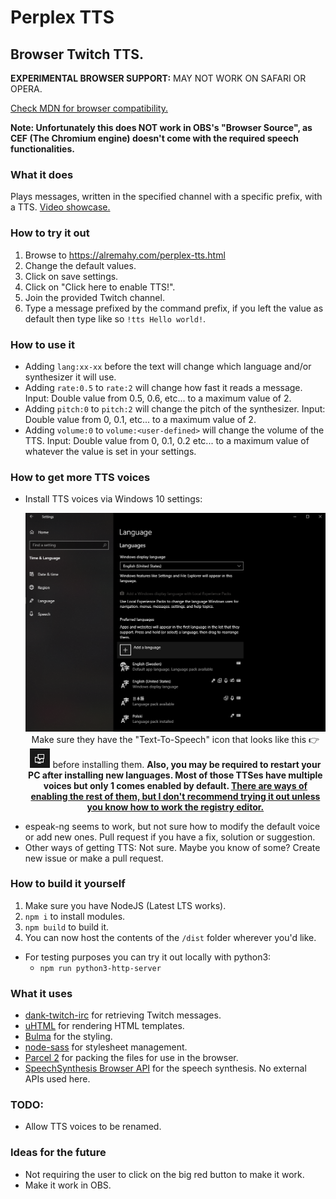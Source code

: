 # Perplex TTS
## Browser Twitch TTS.
**EXPERIMENTAL BROWSER SUPPORT:** MAY NOT WORK ON SAFARI OR OPERA.

[Check MDN for browser compatibility.](https://developer.mozilla.org/en-US/docs/Web/API/SpeechSynthesis#Browser_compatibility)

**Note: Unfortunately this does NOT work in OBS's "Browser Source", as CEF (The Chromium engine) doesn't come with the required speech functionalities.**

### What it does
Plays messages, written in the specified channel with a specific prefix, with a TTS.
[Video showcase.](https://streamable.com/e4q6fp)

### How to try it out
  1. Browse to https://alremahy.com/perplex-tts.html
  2. Change the default values.
  3. Click on save settings.
  4. Click on "Click here to enable TTS!".
  5. Join the provided Twitch channel.
  6. Type a message prefixed by the command prefix, if you left the value as default then type like so `!tts Hello world!`.

### How to use it
  * Adding `lang:xx-xx` before the text will change which language and/or synthesizer it will use.
  * Adding `rate:0.5` to `rate:2` will change how fast it reads a message. Input: Double value from 0.5, 0.6, etc... to a maximum value of 2.
  * Adding `pitch:0` to `pitch:2` will change the pitch of the synthesizer. Input: Double value from 0, 0.1, etc... to a maximum value of 2.
  * Adding `volume:0` to `volume:<user-defined>` will change the volume of the TTS. Input: Double value from 0, 0.1, 0.2 etc... to a maximum value of whatever the value is set in your settings.

### How to get more TTS voices
  * Install TTS voices via Windows 10 settings:
    <p align="center">
      <img src="./Language_Settings.png"/>
      <br>Make sure they have the "Text-To-Speech" icon that looks like this 👉 <img src="TTS_Icon.png"/> before installing them. <strong>Also, you may be required to restart your PC after installing new languages. Most of those TTSes have multiple voices but only 1 comes enabled by default. <a href="https://www.ghacks.net/2018/08/11/unlock-all-windows-10-tts-voices-system-wide-to-get-more-of-them/">There are ways of enabling the rest of them, but I don't recommend trying it out unless you know how to work the registry editor.</a></strong>
    </p>
  * espeak-ng seems to work, but not sure how to modify the default voice or add new ones. Pull request if you have a fix, solution or suggestion.
  * Other ways of getting TTS: Not sure. Maybe you know of some? Create new issue or make a pull request.

### How to build it yourself
  1. Make sure you have NodeJS (Latest LTS works).
  2. `npm i` to install modules.
  3. `npm build` to build it.
  4. You can now host the contents of the `/dist` folder wherever you'd like.
  * For testing purposes you can try it out locally with python3:
    * `npm run python3-http-server`

### What it uses
  * [dank-twitch-irc](https://github.com/robotty/dank-twitch-irc) for retrieving Twitch messages.
  * [uHTML](https://github.com/WebReflection/uhtml) for rendering HTML templates.
  * [Bulma](https://github.com/jgthms/bulma) for the styling.
  * [node-sass](https://github.com/sass/node-sass) for stylesheet management.
  * [Parcel 2](https://github.com/parcel-bundler/parcel/) for packing the files for use in the browser.
  * [SpeechSynthesis Browser API](https://developer.mozilla.org/en-US/docs/Web/API/Web_Speech_API/Using_the_Web_Speech_API#Speech_synthesis) for the speech synthesis. No external APIs used here.

### TODO:
  * Allow TTS voices to be renamed.

### Ideas for the future
  * Not requiring the user to click on the big red button to make it work.
  * Make it work in OBS.
